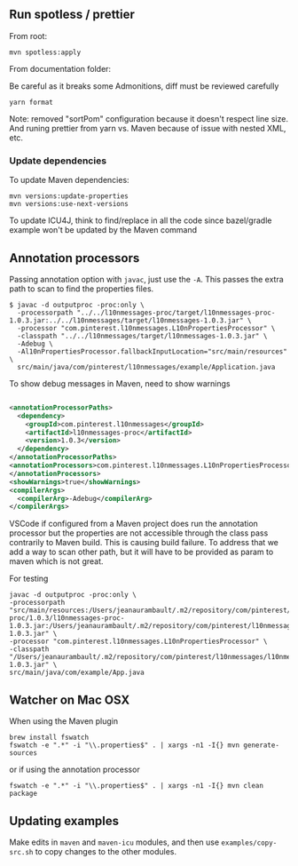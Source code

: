 
## Run spotless / prettier

From root:

```shell
mvn spotless:apply
```

From documentation folder:

Be careful as it breaks some Admonitions, diff must be reviewed carefully

```shell
yarn format
```

Note: removed "sortPom" configuration because it doesn't respect line size. And runing prettier
from yarn vs. Maven because of issue with nested XML, etc.

### Update dependencies

To update Maven dependencies:

```
mvn versions:update-properties
mvn versions:use-next-versions
```

To update ICU4J, think to find/replace in all the code since bazel/gradle example won't be updated
by the Maven command

## Annotation processors

Passing annotation option with `javac`, just use the `-A`. This passes the extra path to scan to
find the properties files.

```shell
$ javac -d outputproc -proc:only \
  -processorpath "../../l10nmessages-proc/target/l10nmessages-proc-1.0.3.jar:../../l10nmessages/target/l10nmessages-1.0.3.jar" \
  -processor "com.pinterest.l10nmessages.L10nPropertiesProcessor" \
  -classpath "../../l10nmessages/target/l10nmessages-1.0.3.jar" \
  -Adebug \
  -Al10nPropertiesProcessor.fallbackInputLocation="src/main/resources" \
  src/main/java/com/pinterest/l10nmessages/example/Application.java
```

To show debug messages in Maven, need to show warnings

```xml

<annotationProcessorPaths>
  <dependency>
    <groupId>com.pinterest.l10nmessages</groupId>
    <artifactId>l10nmessages-proc</artifactId>
    <version>1.0.3</version>
  </dependency>
</annotationProcessorPaths>
<annotationProcessors>com.pinterest.l10nmessages.L10nPropertiesProcessor
</annotationProcessors>
<showWarnings>true</showWarnings>
<compilerArgs>
  <compilerArg>-Adebug</compilerArg>
</compilerArgs>
```

VSCode if configured from a Maven project does run the annotation processor but the properties
are not accessible through the class pass contrarily to Maven build. This is causing build 
failure. To address that we add a way to scan other path, but it will have to be provided 
as param to maven which is not great.



For testing
```
javac -d outputproc -proc:only \
-processorpath "src/main/resources:/Users/jeanaurambault/.m2/repository/com/pinterest/l10nmessages/l10nmessages-proc/1.0.3/l10nmessages-proc-1.0.3.jar:/Users/jeanaurambault/.m2/repository/com/pinterest/l10nmessages/l10nmessages/1.0.3/l10nmessages-1.0.3.jar" \
-processor "com.pinterest.l10nmessages.L10nPropertiesProcessor" \
-classpath "/Users/jeanaurambault/.m2/repository/com/pinterest/l10nmessages/l10nmessages/1.0.3/l10nmessages-1.0.3.jar" \
src/main/java/com/example/App.java
```

## Watcher on Mac OSX

When using the Maven plugin

```
brew install fswatch
fswatch -e ".*" -i "\\.properties$" . | xargs -n1 -I{} mvn generate-sources
```

or if using the annotation processor

```
fswatch -e ".*" -i "\\.properties$" . | xargs -n1 -I{} mvn clean package
```

## Updating examples

Make edits in `maven` and `maven-icu` modules, and then use `examples/copy-src.sh` to copy
changes to the other modules.
